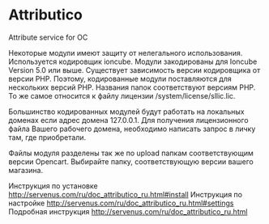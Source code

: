 # Attributico
Attribute service for OC

Некоторые модули имеют защиту от нелегального использования. Используется кодировщик ioncube. 
Модули закодированы для Ioncube Version 5.0 или выше.
Существует зависимость версии кодировщика от версии PHP. Поэтому, кодированные модули поставляются
для нескольких версий PHP. Названия папок соответствуют версиям PHP.
То же самое относится к файлу лицензии /system/license/sllic.lic.

Большинство кодированных модулей будут работать на локальных доменах если адрес домена 127.0.0.1. 
Для получения лицензионного файла Вашего рабочего домена, необходимо написать запрос в личку там,
где приобретали.

Файлы модуля разделены так же по upload папкам соответствующим версии Opencart. Выбирайте папку, соответствующую
версии вашего магазина. 

Инструкция по установке http://servenus.com/ru/doc_attributico_ru.html#install 
Инструкция по настройке http://servenus.com/ru/doc_attributico_ru.html#settings
Подробная инструкция http://servenus.com/ru/doc_attributico_ru.html